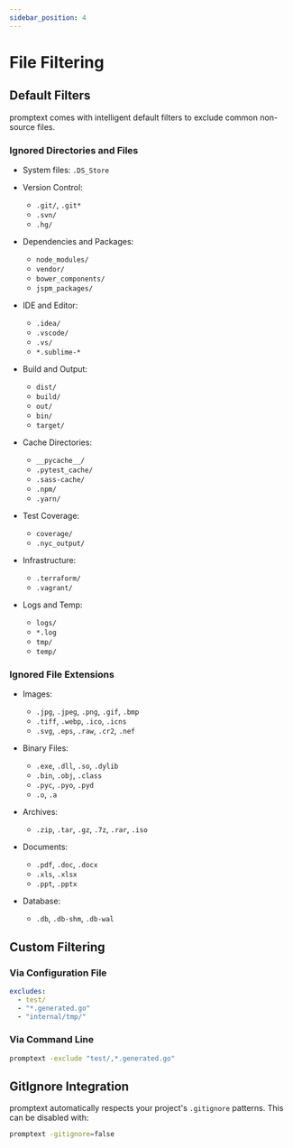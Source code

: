 ```yaml
---
sidebar_position: 4
---
```


# File Filtering

## Default Filters

promptext comes with intelligent default filters to exclude common non-source files.

### Ignored Directories and Files

- System files: `.DS_Store`

- Version Control:
  - `.git/`, `.git*`
  - `.svn/`
  - `.hg/`

- Dependencies and Packages:
  - `node_modules/`
  - `vendor/`
  - `bower_components/`
  - `jspm_packages/`

- IDE and Editor:
  - `.idea/`
  - `.vscode/`
  - `.vs/`
  - `*.sublime-*`

- Build and Output:
  - `dist/`
  - `build/`
  - `out/`
  - `bin/`
  - `target/`

- Cache Directories:
  - `__pycache__/`
  - `.pytest_cache/`
  - `.sass-cache/`
  - `.npm/`
  - `.yarn/`

- Test Coverage:
  - `coverage/`
  - `.nyc_output/`

- Infrastructure:
  - `.terraform/`
  - `.vagrant/`

- Logs and Temp:
  - `logs/`
  - `*.log`
  - `tmp/`
  - `temp/`

### Ignored File Extensions

- Images:
  - `.jpg`, `.jpeg`, `.png`, `.gif`, `.bmp`
  - `.tiff`, `.webp`, `.ico`, `.icns`
  - `.svg`, `.eps`, `.raw`, `.cr2`, `.nef`

- Binary Files:
  - `.exe`, `.dll`, `.so`, `.dylib`
  - `.bin`, `.obj`, `.class`
  - `.pyc`, `.pyo`, `.pyd`
  - `.o`, `.a`

- Archives:
  - `.zip`, `.tar`, `.gz`, `.7z`, `.rar`, `.iso`

- Documents:
  - `.pdf`, `.doc`, `.docx`
  - `.xls`, `.xlsx`
  - `.ppt`, `.pptx`

- Database:
  - `.db`, `.db-shm`, `.db-wal`

## Custom Filtering

### Via Configuration File

```yaml
excludes:
  - test/
  - "*.generated.go"
  - "internal/tmp/"
```

### Via Command Line

```bash
promptext -exclude "test/,*.generated.go"
```

## GitIgnore Integration

promptext automatically respects your project's `.gitignore` patterns. This can be disabled with:

```bash
promptext -gitignore=false
```
